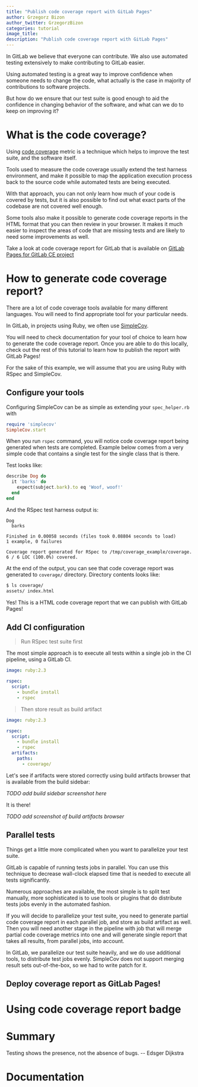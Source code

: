 ```yaml
---
title: "Publish code coverage report with GitLab Pages"
author: Grzegorz Bizon
author_twitter: GrzegorzBizon
categories: tutorial
image_title: 
description: "Publish code coverage report with GitLab Pages"
---
```


In GitLab we believe that everyone can contribute. We also use automated
testing extensively to make contributing to GitLab easier.

Using automated testing is a great way to improve confidence when someone needs
to change the code, what actually is the case in majority of contributions to
software projects.

But how do we ensure that our test suite is good enough to aid the confidence
in changing behavior of the software, and what can we do to keep on improving it?

# What is the code coverage?

Using [code coverage](https://en.wikipedia.org/wiki/Code_coverage) metric is a
technique which helps to improve the test suite, and the software itself.

Tools used to measure the code coverage usually extend the test harness
environment, and make it possible to map the application execution process
back to the source code while automated tests are being executed.

With that approach, you can not only learn how much of your code is covered
by tests, but it is also possible to find out what exact parts of the codebase
are not covered well enough.

Some tools also make it possible to generate code coverage reports in the HTML
format that you can then review in your browser. It makes it  much easier to
inspect the areas of code that are missing tests and are likely to need some
improvements as well.

Take a look at code coverage report for GitLab that is available
on [GitLab Pages for GitLab CE project](http://gitlab-org.gitlab.io/gitlab-ce/coverage-ruby/)

# How to generate code coverage report?

There are a lot of code coverage tools available for many different languages.
You will need to find appropriate tool for your particular needs.

In GitLab, in projects using Ruby, we often use [SimpleCov](https://github.com/colszowka/simplecov).

You will need to check documentation for your tool of choice to learn how to
generate the code coverage report. Once you are able to do this locally,
check out the rest of this tutorial to learn how to publish the report with
GitLab Pages!

For the sake of this example, we will assume that you are using Ruby with RSpec
and SimpleCov.

## Configure your tools

Configuring SimpleCov can be as simple as extending your `spec_helper.rb` with

```ruby
require 'simplecov'
SimpleCov.start
```

When you run `rspec` command, you will notice code coverage report being
generated when tests are completed. Example below comes from a very simple
code that contains a single test for the single class that is there.

Test looks like:

```ruby
describe Dog do
  it 'barks' do
    expect(subject.bark).to eq 'Woof, woof!'
  end
end
```

And the RSpec test harness output is:

```text
Dog
  barks

Finished in 0.00058 seconds (files took 0.08804 seconds to load)
1 example, 0 failures

Coverage report generated for RSpec to /tmp/coverage_example/coverage. 6 / 6 LOC (100.0%) covered.
```

At the end of the output, you can see that code coverage report was generated
to `coverage/` directory. Directory contents looks like:

```bash
$ ls coverage/
assets/ index.html
```

Yes! This is a HTML code coverage report that we can publish with GitLab Pages!

## Add CI configuration

> Run RSpec test suite first

The most simple approach is to execute all tests within a single job in the
CI pipeline, using a GitLab CI.

```yaml
image: ruby:2.3

rspec:
  script:
    - bundle install
    - rspec
```

> Then store result as build artifact

```yaml
image: ruby:2.3

rspec:
  script:
    - bundle install
    - rspec
  artifacts:
    paths:
      - coverage/
```

Let's see if artifacts were stored correctly using build artifacts browser
that is available from the build sidebar:

_TODO add build sidebar screenshot here_

It is there!

_TODO add screenshot of build artifacts browser_

## Parallel tests

Things get a little more complicated when you want to parallelize your test
suite.

GitLab is capable of running tests jobs in parallel. You can use this technique
to decrease wall-clock elapsed time that is needed to execute all tests
significantly.

Numerous approaches are available, the most simple is to split test manually,
more sophisticated is to use tools or plugins that do distribute tests jobs
evenly in the automated fashion.

If you will decide to parallelize your test suite, you need to generate partial
code coverage report in each parallel job, and store as build artifact as well.
Then you will need another stage in the pipeline with job that will merge
partial code coverage metrics into one and will generate single report that
takes all results, from parallel jobs, into account.

In GitLab, we parallelize our test suite heavily, and we do use additional
tools, to distribute test jobs evenly. SimpleCov does not support merging
result sets out-of-the-box, so we had to write patch for it.

## Deploy coverage report as GitLab Pages!

# Using code coverage report badge

# Summary

Testing shows the presence, not the absence of bugs.
  -- Edsger Dijkstra

# Documentation
